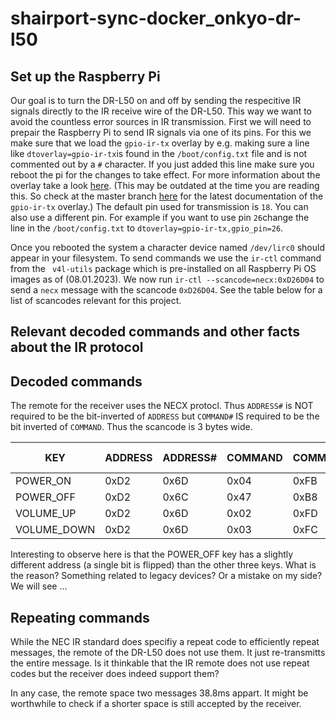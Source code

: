 # shairport-sync-docker_onkyo-dr-l50

## Set up the Raspberry Pi
Our goal is to turn the DR-L50 on and off by sending the respecitive IR signals directly to the IR receive wire of the DR-L50. This way we want to avoid the countless error sources in IR transmission.
First we will need to prepair the Raspberry Pi to send IR signals via one of its pins.
For this we make sure that we load the `gpio-ir-tx` overlay by e.g. making sure a line like `dtoverlay=gpio-ir-tx`is found in
the `/boot/config.txt` file and is not commented out by a `#` character. If you just added this line make sure you reboot the pi for the changes to take effect.
For more information about the overlay take a look [here](https://github.com/raspberrypi/firmware/blob/3a232374735c2bc5b7188ba2dfc0cbba8fa30d97/boot/overlays/README#L1279). (This may be outdated at the time you are reading this. So check at the master branch [here](https://github.com/raspberrypi/firmware/blob/master/boot/overlays/README) for the latest documentation of the `gpio-ir-tx` overlay.)
The default pin used for transmission is `18`. You can also use a different pin. For example if you want to use pin `26`change the line in the `/boot/config.txt` to `dtoverlay=gpio-ir-tx,gpio_pin=26`.

Once you rebooted the system a character device named `/dev/lirc0` should appear in your filesystem. To send commands we use the `ir-ctl` command from the ` v4l-utils` package which is pre-installed on all Raspberry Pi OS images as of (08.01.2023). We now run `ir-ctl --scancode=necx:0xD26D04` to send a `necx` message with the scancode `0xD26D04`. See the table below for a list of scancodes relevant for this project.

## Relevant decoded commands and other facts about the IR protocol
## Decoded commands
The remote for the receiver uses the NECX protocl.
Thus `ADDRESS#` is NOT required to be the bit-inverted of `ADDRESS` but `COMMAND#` IS required to be the bit inverted of `COMMAND`.
Thus the scancode is 3 bytes wide.

| KEY         | ADDRESS     | ADDRESS# | COMMAND | COMMAND# | Scancode (NECX) |
|--------------|-----------|------------|------------|------------|------------|
| POWER_ON | 0xD2 | 0x6D | 0x04 | 0xFB | 0xD26D04 |
| POWER_OFF | 0xD2 | 0x6C | 0x47 | 0xB8 | 0xD26C47 |
| VOLUME_UP | 0xD2 | 0x6D | 0x02 | 0xFD | 0xD26D02 |
| VOLUME_DOWN | 0xD2 | 0x6D | 0x03 | 0xFC | 0xD26D03 |

Interesting to observe here is that the POWER_OFF key has a slightly different address (a single bit is flipped) than the other three keys.
What is the reason? Something related to legacy devices? Or a mistake on my side? We will see ...

## Repeating commands
While the NEC IR standard does specifiy a repeat code to efficiently repeat messages, the remote of the DR-L50 does not use them. It just re-transmitts the entire message. Is it thinkable that the IR remote does not use repeat codes but the receiver does indeed support them?

In any case, the remote space two messages 38.8ms appart. It might be worthwhile to check if a shorter space is still accepted by the receiver.
